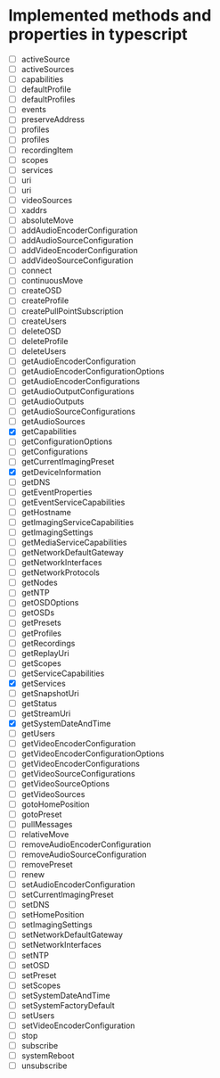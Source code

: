 # Implemented methods and properties in typescript

- [ ] activeSource
- [ ] activeSources
- [ ] capabilities
- [ ] defaultProfile
- [ ] defaultProfiles
- [ ] events
- [ ] preserveAddress
- [ ] profiles
- [ ] profiles
- [ ] recordingItem
- [ ] scopes
- [ ] services
- [ ] uri
- [ ] uri
- [ ] videoSources
- [ ] xaddrs
- [ ] absoluteMove
- [ ] addAudioEncoderConfiguration
- [ ] addAudioSourceConfiguration
- [ ] addVideoEncoderConfiguration
- [ ] addVideoSourceConfiguration
- [ ] connect
- [ ] continuousMove
- [ ] createOSD
- [ ] createProfile
- [ ] createPullPointSubscription
- [ ] createUsers
- [ ] deleteOSD
- [ ] deleteProfile
- [ ] deleteUsers
- [ ] getAudioEncoderConfiguration
- [ ] getAudioEncoderConfigurationOptions
- [ ] getAudioEncoderConfigurations
- [ ] getAudioOutputConfigurations
- [ ] getAudioOutputs
- [ ] getAudioSourceConfigurations
- [ ] getAudioSources
- [x] getCapabilities
- [ ] getConfigurationOptions
- [ ] getConfigurations
- [ ] getCurrentImagingPreset
- [x] getDeviceInformation
- [ ] getDNS
- [ ] getEventProperties
- [ ] getEventServiceCapabilities
- [ ] getHostname
- [ ] getImagingServiceCapabilities
- [ ] getImagingSettings
- [ ] getMediaServiceCapabilities
- [ ] getNetworkDefaultGateway
- [ ] getNetworkInterfaces
- [ ] getNetworkProtocols
- [ ] getNodes
- [ ] getNTP
- [ ] getOSDOptions
- [ ] getOSDs
- [ ] getPresets
- [ ] getProfiles
- [ ] getRecordings
- [ ] getReplayUri
- [ ] getScopes
- [ ] getServiceCapabilities
- [x] getServices
- [ ] getSnapshotUri
- [ ] getStatus
- [ ] getStreamUri
- [x] getSystemDateAndTime
- [ ] getUsers
- [ ] getVideoEncoderConfiguration
- [ ] getVideoEncoderConfigurationOptions
- [ ] getVideoEncoderConfigurations
- [ ] getVideoSourceConfigurations
- [ ] getVideoSourceOptions
- [ ] getVideoSources
- [ ] gotoHomePosition
- [ ] gotoPreset
- [ ] pullMessages
- [ ] relativeMove
- [ ] removeAudioEncoderConfiguration
- [ ] removeAudioSourceConfiguration
- [ ] removePreset
- [ ] renew
- [ ] setAudioEncoderConfiguration
- [ ] setCurrentImagingPreset
- [ ] setDNS
- [ ] setHomePosition
- [ ] setImagingSettings
- [ ] setNetworkDefaultGateway
- [ ] setNetworkInterfaces
- [ ] setNTP
- [ ] setOSD
- [ ] setPreset
- [ ] setScopes
- [ ] setSystemDateAndTime
- [ ] setSystemFactoryDefault
- [ ] setUsers
- [ ] setVideoEncoderConfiguration
- [ ] stop
- [ ] subscribe
- [ ] systemReboot
- [ ] unsubscribe
